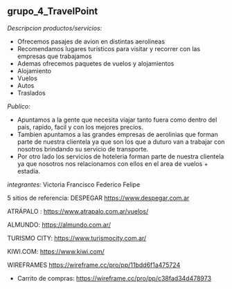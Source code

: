 ## grupo_4_TravelPoint

*Descripcion productos/servicios:* 
- Ofrecemos pasajes de avion en distintas aerolineas 
- Recomendamos lugares turísticos para visitar y recorrer con las empresas que trabajamos 
- Ademas ofrecemos paquetes de vuelos y alojamientos 
- Alojamiento 
- Vuelos 
- Autos 
- Traslados

*Publico:* 
- Apuntamos a la gente que necesita viajar tanto fuera como dentro del pais, rapido, facil y con los mejores precios. 
- Tambien apuntamos a las grandes empresas de aerolinias que forman parte de nuestra clientela ya que son los que a duturo van a trabajar con nosotros brindando su servicio de transporte. 
- Por otro lado los servicios de hoteleria forman parte de nuestra clientela ya que nosotros nos relacionamos con ellos en el area de vuelos + estadía.

*integrantes:*
Victoria Francisco Federico Felipe

5 sitios de referencia:
DESPEGAR https://www.despegar.com.ar

ATRÁPALO : https://www.atrapalo.com.ar/vuelos/

ALMUNDO: https://almundo.com.ar/

TURISMO CITY: https://www.turismocity.com.ar/

KIWI.COM: https://www.kiwi.com/



WIREFRAMES https://wireframe.cc/pro/pp/11bdd6f1a475724
- Carrito de compras: https://wireframe.cc/pro/pp/c38fad34d478973
